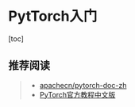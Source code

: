 # PytTorch入门

[toc]



## 推荐阅读

> - [apachecn/pytorch-doc-zh](https://github.com/apachecn/pytorch-doc-zh)
> - [PyTorch官方教程中文版](https://pytorch123.com/)















